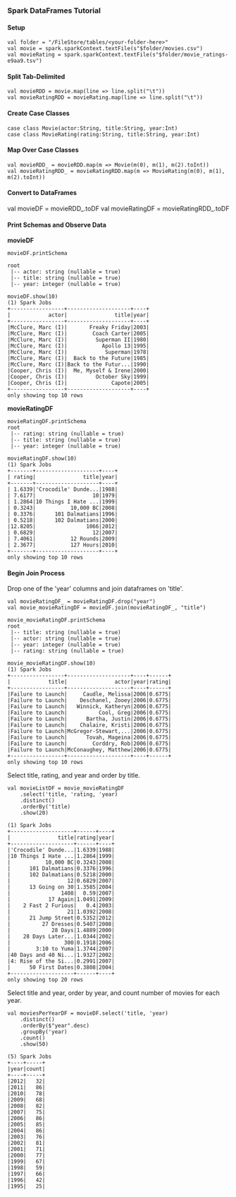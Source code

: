 ### Spark DataFrames Tutorial

#### Setup

	val folder = "/FileStore/tables/<your-folder-here>"
	val movie = spark.sparkContext.textFile(s"$folder/movies.csv")
	val movieRating = spark.sparkContext.textFile(s"$folder/movie_ratings-e9aa9.tsv")


#### Split Tab-Delimited

	val movieRDD = movie.map(line => line.split("\t"))
	val movieRatingRDD = movieRating.map(line => line.split("\t"))

#### Create Case Classes

	case class Movie(actor:String, title:String, year:Int)
	case class MovieRating(rating:String, title:String, year:Int)

#### Map Over Case Classes

	val movieRDD_ = movieRDD.map(m => Movie(m(0), m(1), m(2).toInt))
	val movieRatingRDD_ = movieRatingRDD.map(m => MovieRating(m(0), m(1), m(2).toInt))

#### Convert to DataFrames

val movieDF = movieRDD_.toDF
val movieRatingDF = movieRatingRDD_.toDF


#### Print Schemas and Observe Data

**movieDF**

	movieDF.printSchema
	
	root
	 |-- actor: string (nullable = true)
	 |-- title: string (nullable = true)
	 |-- year: integer (nullable = true)

	movieDF.show(10)
	(1) Spark Jobs
	+-----------------+--------------------+----+
	|            actor|               title|year|
	+-----------------+--------------------+----+
	|McClure, Marc (I)|       Freaky Friday|2003|
	|McClure, Marc (I)|        Coach Carter|2005|
	|McClure, Marc (I)|         Superman II|1980|
	|McClure, Marc (I)|           Apollo 13|1995|
	|McClure, Marc (I)|            Superman|1978|
	|McClure, Marc (I)|  Back to the Future|1985|
	|McClure, Marc (I)|Back to the Futur...|1990|
	|Cooper, Chris (I)|  Me, Myself & Irene|2000|
	|Cooper, Chris (I)|         October Sky|1999|
	|Cooper, Chris (I)|              Capote|2005|
	+-----------------+--------------------+----+
	only showing top 10 rows

**movieRatingDF**

	movieRatingDF.printSchema
	root
	 |-- rating: string (nullable = true)
	 |-- title: string (nullable = true)
	 |-- year: integer (nullable = true)
	
	movieRatingDF.show(10)
	(1) Spark Jobs
	+-------+--------------------+----+
	| rating|               title|year|
	+-------+--------------------+----+
	| 1.6339|'Crocodile' Dunde...|1988|
	| 7.6177|                  10|1979|
	| 1.2864|10 Things I Hate ...|1999|
	| 0.3243|           10,000 BC|2008|
	| 0.3376|      101 Dalmatians|1996|
	| 0.5218|      102 Dalmatians|2000|
	|12.8205|                1066|2012|
	| 0.6829|                  12|2007|
	| 7.4061|           12 Rounds|2009|
	| 2.3677|           127 Hours|2010|
	+-------+--------------------+----+
	only showing top 10 rows

#### Begin Join Process

Drop one of the 'year' columns and join dataframes on 'title'.

	val movieRatingDF_ = movieRatingDF.drop("year")
	val movie_movieRatingDF = movieDF.join(movieRatingDF_, "title")
	
	movie_movieRatingDF.printSchema
	root
	 |-- title: string (nullable = true)
	 |-- actor: string (nullable = true)
	 |-- year: integer (nullable = true)
	 |-- rating: string (nullable = true)
	
	movie_movieRatingDF.show(10)
	(1) Spark Jobs
	+-----------------+--------------------+----+------+
	|            title|               actor|year|rating|
	+-----------------+--------------------+----+------+
	|Failure to Launch|     Caudle, Melissa|2006|0.6775|
	|Failure to Launch|    Deschanel, Zooey|2006|0.6775|
	|Failure to Launch|   Winnick, Katheryn|2006|0.6775|
	|Failure to Launch|          Cool, Greg|2006|0.6775|
	|Failure to Launch|      Bartha, Justin|2006|0.6775|
	|Failure to Launch|    Chalaire, Kristi|2006|0.6775|
	|Failure to Launch|McGregor-Stewart,...|2006|0.6775|
	|Failure to Launch|      Tovah, Mageina|2006|0.6775|
	|Failure to Launch|        Corddry, Rob|2006|0.6775|
	|Failure to Launch|McConaughey, Matthew|2006|0.6775|
	+-----------------+--------------------+----+------+
	only showing top 10 rows
	
Select title, rating, and year and order by title.

	val movieListDF = movie_movieRatingDF
		.select('title, 'rating, 'year)
		.distinct()
		.orderBy('title)
		.show(20)
	
	(1) Spark Jobs
	+--------------------+------+----+
	|               title|rating|year|
	+--------------------+------+----+
	|'Crocodile' Dunde...|1.6339|1988|
	|10 Things I Hate ...|1.2864|1999|
	|           10,000 BC|0.3243|2008|
	|      101 Dalmatians|0.3376|1996|
	|      102 Dalmatians|0.5218|2000|
	|                  12|0.6829|2007|
	|      13 Going on 30|1.3585|2004|
	|                1408|  0.59|2007|
	|            17 Again|1.0491|2009|
	|    2 Fast 2 Furious|   0.4|2003|
	|                  21|1.0392|2008|
	|      21 Jump Street|0.5352|2012|
	|          27 Dresses|0.5407|2008|
	|             28 Days|1.4889|2000|
	|    28 Days Later...|1.0344|2002|
	|                 300|0.1918|2006|
	|        3:10 to Yuma|1.3744|2007|
	|40 Days and 40 Ni...|1.9327|2002|
	|4: Rise of the Si...|0.2991|2007|
	|      50 First Dates|0.3808|2004|
	+--------------------+------+----+
	only showing top 20 rows
	
Select title and year, order by year, and count number of movies for each year.

	val moviesPerYearDF = movieDF.select('title, 'year)
		.distinct()
		.orderBy($"year".desc)
		.groupBy('year)
		.count()
		.show(50)

	(5) Spark Jobs
	+----+-----+
	|year|count|
	+----+-----+
	|2012|   32|
	|2011|   86|
	|2010|   78|
	|2009|   68|
	|2008|   82|
	|2007|   75|
	|2006|   86|
	|2005|   85|
	|2004|   86|
	|2003|   76|
	|2002|   81|
	|2001|   71|
	|2000|   77|
	|1999|   67|
	|1998|   59|
	|1997|   66|
	|1996|   42|
	|1995|   25|